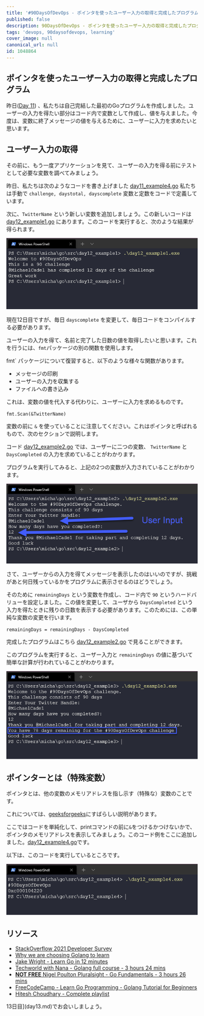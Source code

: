 ```yaml
---
title: '#90DaysOfDevOps - ポインタを使ったユーザー入力の取得と完成したプログラム - 12日目'
published: false
description: 90DaysOfDevOps - ポインタを使ったユーザー入力の取得と完成したプログラム
tags: 'devops, 90daysofdevops, learning'
cover_image: null
canonical_url: null
id: 1048864
---
```

## ポインタを使ったユーザー入力の取得と完成したプログラム

昨日([Day 11](day11.md)) 、私たちは自己完結した最初のGoプログラムを作成しました。ユーザーの入力を得たい部分はコード内で変数として作成し、値を与えました。今度は、変数に終了メッセージの値を与えるために、ユーザーに入力を求めたいと思います。

## ユーザー入力の取得

その前に、もう一度アプリケーションを見て、ユーザーの入力を得る前にテストとして必要な変数を調べてみましょう。

昨日、私たちは次のようなコードを書き上げました [day11_example4.go](Go/day11_example4.go) 私たちは手動で `challenge, daystotal, dayscomplete` 変数と定数をコードで定義しています。

次に、`TwitterName` という新しい変数を追加しましょう。この新しいコードは [day12_example1.go](Go/day12_example1.go) にあります。このコードを実行すると、次のような結果が得られます。

![](Images/Day12_Go1.png)

現在12日目ですが、毎日 `dayscomplete` を変更して、毎日コードをコンパイルする必要があります。

ユーザーの入力を得て、名前と完了した日数の値を取得したいと思います。これを行うには、`fmt`パッケージの別の関数を使用します。

fmt` パッケージについて復習すると、以下のような様々な関数があります。

- メッセージの印刷
- ユーザーの入力を収集する
- ファイルへの書き込み

これは、変数の値を代入する代わりに、ユーザーに入力を求めるものです。

```
fmt.Scan(&TwitterName)
```

変数の前に `&` を使っていることに注意してください。これはポインタと呼ばれるもので、次のセクションで説明します。

コード [day12_example2.go](Go/day12_example2.go) では、ユーザーに二つの変数、 `TwitterName` と `DaysCompleted` の入力を求めていることがわかります。

プログラムを実行してみると、上記の2つの変数が入力されていることがわかります。

![](Images/Day12_Go2.png)

さて、ユーザーからの入力を得てメッセージを表示したのはいいのですが、挑戦があと何日残っているかをプログラムに表示させるのはどうでしょう。

そのために `remainingDays` という変数を作成し、コード内で `90` というハードバリューを設定しました。この値を変更して、ユーザから `DaysCompleted` という入力を得たときに残りの日数を表示する必要があります。このためには、この単純な変数の変更を行います。

```
remainingDays = remainingDays - DaysCompleted
```

完成したプログラムはこちら [day12_example2.go](Go/day12_example3.go) で見ることができます。

このプログラムを実行すると、ユーザー入力と `remainingDays` の値に基づいて簡単な計算が行われていることがわかります。

![](Images/Day12_Go3.png)

## ポインターとは（特殊変数）

ポインタとは、他の変数のメモリアドレスを指し示す（特殊な）変数のことです。

これについては、[geeksforgeeks](https://www.geeksforgeeks.org/pointers-in-golang/)にすばらしい説明があります。

ここではコードを単純化して、printコマンドの前に`&`をつけるかつけないかで、ポインタのメモリアドレスを表示してみましょう。このコード例をここに追加しました。[day12_example4.go](Go/day12_example4.go)です。

以下は、このコードを実行しているところです。

![](Images/Day12_Go4.png)

## リソース

- [StackOverflow 2021 Developer Survey](https://insights.stackoverflow.com/survey/2021)
- [Why we are choosing Golang to learn](https://www.youtube.com/watch?v=7pLqIIAqZD4&t=9s)
- [Jake Wright - Learn Go in 12 minutes](https://www.youtube.com/watch?v=C8LgvuEBraI&t=312s) 
- [Techworld with Nana - Golang full course - 3 hours 24 mins](https://www.youtube.com/watch?v=yyUHQIec83I) 
- [**NOT FREE** Nigel Poulton Pluralsight - Go Fundamentals - 3 hours 26 mins](https://www.pluralsight.com/courses/go-fundamentals) 
- [FreeCodeCamp -  Learn Go Programming - Golang Tutorial for Beginners](https://www.youtube.com/watch?v=YS4e4q9oBaU&t=1025s) 
- [Hitesh Choudhary - Complete playlist](https://www.youtube.com/playlist?list=PLRAV69dS1uWSR89FRQGZ6q9BR2b44Tr9N) 

13日目](day13.md)でお会いしましょう。

